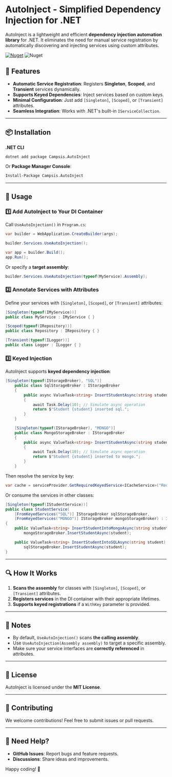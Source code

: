 ﻿# AutoInject - Simplified Dependency Injection for .NET

AutoInject is a lightweight and efficient **dependency injection automation library** for .NET. It eliminates the need for manual service registration by automatically discovering and injecting services using custom attributes.

[![Nuget](https://img.shields.io/nuget/v/Campsis.AutoInject?logo=nuget&color=blue)](https://www.nuget.org/packages/Campsis.AutoInject)
![Nuget](https://img.shields.io/nuget/dt/Campsis.AutoInject?logo=nuget&color=blue&label=Downloads)


## 🚀 Features
- **Automatic Service Registration**: Registers **Singleton**, **Scoped**, and **Transient** services dynamically.
- **Supports Keyed Dependencies**: Inject services based on custom keys.
- **Minimal Configuration**: Just add `[Singleton]`, `[Scoped]`, or `[Transient]` attributes.
- **Seamless Integration**: Works with .NET's built-in `IServiceCollection`.

---

## 📦 Installation

**.NET CLI**

```sh
dotnet add package Campsis.AutoInject
```

Or **Package Manager Console**:

```sh
Install-Package Campsis.AutoInject
```

---

## 🔧 Usage
### 1️⃣ **Add AutoInject to Your DI Container**
Call `UseAutoInjection()` in `Program.cs`:

```csharp
var builder = WebApplication.CreateBuilder(args);

builder.Services.UseAutoInjection();

var app = builder.Build();
app.Run();
```

Or specify a **target assembly**:
```csharp
builder.Services.UseAutoInjection(typeof(MyService).Assembly);
```

### 2️⃣ **Annotate Services with Attributes**

Define your services with `[Singleton]`, `[Scoped]`, or `[Transient]` attributes:

```csharp
[Singleton(typeof(IMyService))]
public class MyService : IMyService { }

[Scoped(typeof(IRepository))]
public class Repository : IRepository { }

[Transient(typeof(ILogger))]
public class Logger : ILogger { }
```

### 3️⃣ **Keyed Injection**
AutoInject supports **keyed dependency injection**:

```csharp
[Singleton(typeof(IStorageBroker), "SQL")]
    public class SqlStorageBroker : IStorageBroker
    {
        public async ValueTask<string> InsertStudentAsync(string student)
        {
            await Task.Delay(10); // Simulate async operation
            return $"Student {student} inserted sql.";
        }
    }

    [Singleton(typeof(IStorageBroker), "MONGO")]
    public class MongoStorageBroker : IStorageBroker
    {
        public async ValueTask<string> InsertStudentAsync(string student)
        {
            await Task.Delay(10); // Simulate async operation
            return $"Student {student} inserted to mongo.";
        }
    }
```

Then resolve the service by key:
```csharp
var cache = serviceProvider.GetRequiredKeyedService<ICacheService>("Redis");
```

Or consume the services in other classes:
```csharp
[Singleton(typeof(IStudentService))]
public class StudentService(
    [FromKeyedServices("SQL")] IStorageBroker sqlStorageBroker,
    [FromKeyedServices("MONGO")] IStorageBroker mongoStorageBroker) : IStudentService
{
    public ValueTask<string> InsertStudentIntoMongoAsync(string student) =>
        mongoStorageBroker.InsertStudentAsync(student);

    public ValueTask<string> InsertStudentIntoSQLAsync(string student) =>
        sqlStorageBroker.InsertStudentAsync(student);
}
```
---

## 🔍 How It Works
1. **Scans the assembly** for classes with `[Singleton]`, `[Scoped]`, or `[Transient]` attributes.
2. **Registers services** in the DI container with their appropriate lifetimes.
3. **Supports keyed registrations** if a `WithKey` parameter is provided.

---

## 📌 Notes
- By default, `UseAutoInjection()` scans **the calling assembly**.
- Use `UseAutoInjection(Assembly assembly)` to target a specific assembly.
- Make sure your service interfaces are **correctly referenced** in attributes.

---

## 📄 License
AutoInject is licensed under the **MIT License**.

---

## 👥 Contributing
We welcome contributions! Feel free to submit issues or pull requests.

---

## 💬 Need Help?
- **GitHub Issues**: Report bugs and feature requests.
- **Discussions**: Share ideas and improvements.

Happy coding! 🚀

